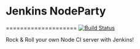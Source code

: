 # Jenkins NodeParty 
====================
[![Build Status](http://10.134.70.205:8080/job/NodeParty/2/badge/icon)](http://10.134.70.205:8080/job/NodeParty/2/)


Rock & Roll your own Node CI server with Jenkins! 